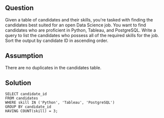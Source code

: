 ## Question
Given a table of candidates and their skills, you're tasked with finding the candidates best suited for an open Data Science job. You want to find candidates who are proficient in Python, Tableau, and PostgreSQL.
Write a query to list the candidates who possess all of the required skills for the job. Sort the output by candidate ID in ascending order.

## Assumption
There are no duplicates in the candidates table.

## Solution
```
SELECT candidate_id
FROM candidates
WHERE skill IN ('Python', 'Tableau', 'PostgreSQL')
GROUP BY candidate_id
HAVING COUNT(skill) = 3;
```
